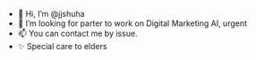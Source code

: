 - 👋 Hi, I’m @jjshuha
- 👀 I’m looking for parter to work on Digital Marketing AI, urgent
- 📫 You can contact me by issue.
- ✨ Special care to elders
<!---
jjshuha/jjshuha is a ✨ special ✨ repository because its `README.md` (this file) appears on your GitHub profile.
You can click the Preview link to take a look at your changes.
--->

